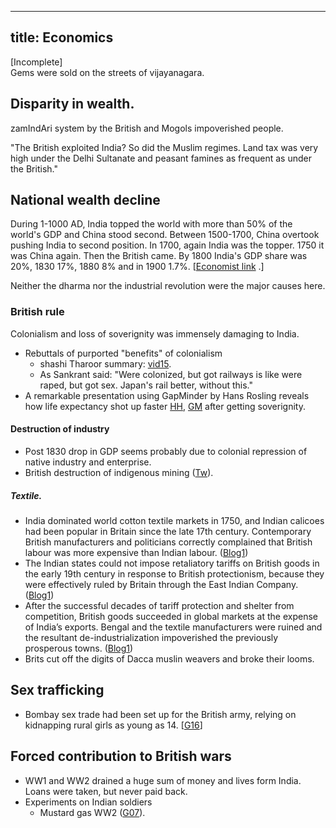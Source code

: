 
---
title: Economics
---
  

\[Incomplete\]  
Gems were sold on the streets of vijayanagara.  

## Disparity in wealth.

zamIndAri system by the British and Mogols impoverished people.  
  
"The British exploited India? So did the Muslim regimes. Land tax was very high under the Delhi Sultanate and peasant famines as frequent as under the British."  
  

## National wealth decline

During 1-1000 AD, India topped the world with more than 50% of the world's GDP and China stood second. Between 1500-1700, China overtook pushing India to second position. In 1700, again India was the topper. 1750 it was China again. Then the British came. By 1800 India's GDP share was 20%, 1830 17%, 1880 8% and in 1900 1.7%. \[[Economist link](http://www.economist.com/node/16834943) .\]  

Neither the dharma nor the industrial revolution were the major causes here.

### British rule  

Colonialism and loss of soverignity was immensely damaging to India.  

- Rebuttals of purported "benefits" of colonialism
  - shashi Tharoor summary: [vid15](https://www.youtube.com/watch?v=f7CW7S0zxv4).
  - As Sankrant said: "Were colonized, but got railways is like were raped, but got sex. Japan's rail better, without this."
- A remarkable presentation using GapMinder by Hans Rosling reveals how life expectancy shot up faster [HH](http://blog.hiddenharmonies.org/2011/11/hans-rosling-sovereignty-and-capitalism-got-china-and-india-moving/), [GM](https://www.gapminder.org/tools/#$model$markers$bubble$encoding$x$data$concept=time&space@=time;;&scale$domain:null&zoomed:null&type:null;;&trail$data$filter$markers$ind=1800;;;;;;;;&chart-type=bubbles&url=v1) after getting soverignity.

#### Destruction of industry
- Post 1830 drop in GDP seems probably due to colonial repression of native industry and enterprise.
- British destruction of indigenous mining ([Tw](https://twitter.com/vvkbkvv/status/536337247378087936)).  

##### Textile.
- India dominated world cotton textile markets in 1750, and Indian calicoes had been popular in Britain since the late 17th century. Contemporary British manufacturers and politicians correctly complained that British labour was more expensive than Indian labour. ([Blog1](http://socialdemocracy21stcentury.blogspot.ca/2010/06/early-british-industrial-revolution-and.html))
- The Indian states could not impose retaliatory tariffs on British goods in the early 19th century in response to British protectionism, because they were effectively ruled by Britain through the East Indian Company.  ([Blog1](http://socialdemocracy21stcentury.blogspot.ca/2010/06/early-british-industrial-revolution-and.html))
- After the successful decades of tariff protection and shelter from competition, British goods succeeded in global markets at the expense of India’s exports. Bengal and the textile manufacturers were ruined and the resultant de-industrialization impoverished the previously prosperous towns. ([Blog1](http://socialdemocracy21stcentury.blogspot.ca/2010/06/early-british-industrial-revolution-and.html))
- Brits cut off the digits of Dacca muslin weavers and broke their looms.

## Sex trafficking
- Bombay sex trade had been set up for the British army, relying on kidnapping rural girls as young as 14. \[[G16](https://www.theguardian.com/world/2013/sep/28/mumbai-sex-slaves-prostitution-india)\]

## Forced contribution to British wars
- WW1 and WW2 drained a huge sum of money and lives form India. Loans were taken, but never paid back.
- Experiments on Indian soldiers
    - Mustard gas WW2 ([G07](http://www.theguardian.com/uk/2007/sep/01/india.military)).
